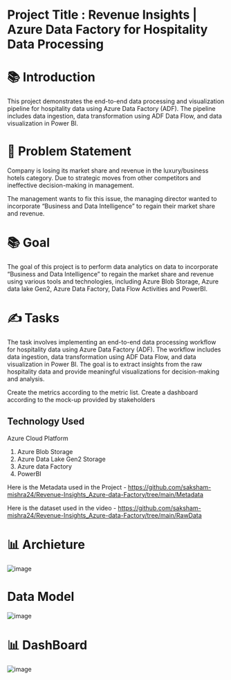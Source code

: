 # Project Title : Revenue Insights | Azure Data Factory for Hospitality Data Processing

# 📚 Introduction

This project demonstrates the end-to-end data processing and visualization pipeline for hospitality data using Azure Data Factory (ADF). The pipeline includes data ingestion, data transformation using ADF Data Flow, and data visualization in Power BI.


# :exploding_head:  Problem Statement

Company is losing its market share and revenue in the luxury/business hotels category. Due to strategic moves from other competitors and ineffective decision-making in management.

The management wants to fix this issue, the managing director wanted to incorporate “Business and Data Intelligence” to regain their market share and revenue.

# 📚 Goal

The goal of this project is to perform data analytics on data to incorporate “Business and Data Intelligence” to regain the market share and revenue using various tools and technologies, including Azure Blob Storage, Azure data lake Gen2,  Azure Data Factory, Data Flow Activities and PowerBI.

# ✍️ Tasks

The task involves implementing an end-to-end data processing workflow for hospitality data using Azure Data Factory (ADF). The workflow includes data ingestion, data transformation using ADF Data Flow, and data visualization in Power BI. The goal is to extract insights from the raw hospitality data and provide meaningful visualizations for decision-making and analysis.

Create the metrics according to the metric list.
Create a dashboard according to the mock-up provided by stakeholders
## Technology Used

Azure Cloud Platform
1. Azure Blob Storage
2. Azure Data Lake Gen2 Storage
3. Azure data Factory
4. PowerBI

Here is the Metadata used in the Project - https://github.com/saksham-mishra24/Revenue-Insights_Azure-data-Factory/tree/main/Metadata

Here is the dataset used in the video - https://github.com/saksham-mishra24/Revenue-Insights_Azure-data-Factory/tree/main/RawData

# 📊 Archieture

![image](https://github.com/saksham-mishra24/Revenue-Insights_Azure-data-Factory/assets/120908587/7a7df8f1-00f0-4e44-ba7f-279c1583fc4e)

# Data Model

![image](https://github.com/saksham-mishra24/Revenue-Insights_Azure-data-Factory/assets/120908587/f2381075-420a-4239-866f-4a667ef8c939)

# 📊 DashBoard 
![image](https://github.com/saksham-mishra24/Revenue-Insights_Azure-data-Factory/assets/120908587/77fc01cd-f2d6-428b-ad99-c8c102166d6d)

